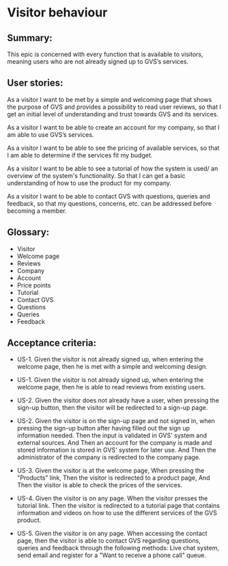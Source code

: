 # Visitor behaviour

## Summary:
This epic is concerned with every function that is available to visitors, meaning users who are not already signed up to GVS’s services. 

## User stories: 
As a visitor I want to be met by a simple and welcoming page that shows the purpose of GVS and provides a possibility to read user reviews, so that I get an initial level of understanding and trust towards GVS and its services. 

As a visitor I want to be able to create an account for my company, so that I am able to use GVS’s services.

As a visitor I want to be able to see the pricing of available services, so that I am able to determine if the services fit my budget.

As a visitor I want to be able to see a tutorial of how the system is used/ an overview of the system's functionality. So that I can get a basic understanding of how to use the product for my company.

As a visitor I want to be able to contact GVS with questions, queries and feedback, so that my questions, concerns, etc. can be addressed before becoming a member. 

## Glossary: 
- Visitor
- Welcome page
- Reviews
- Company
- Account
- Price points
- Tutorial
- Contact GVS
- Questions
- Queries
- Feedback

## Acceptance criteria:
- US-1. Given the visitor is not already signed up, when entering the welcome page, then he is met with a simple and welcoming design.

- US-1. Given the visitor is not already signed up, when entering the welcome page, then he is able to read reviews from existing users.

- US-2. Given the visitor does not already have a user, when pressing the sign-up button, then the visitor will be redirected to a sign-up page.

- US-2. Given the visitor is on the sign-up page and not signed in, when pressing the sign-up button after having filled out the sign up information needed. Then the input is validated in GVS' system and external sources. And Then an account for the company is made and stored information is stored in GVS' system for later use. And Then the administrator of the company is redirected to the company page. 

- US-3. Given the visitor is at the welcome page, When pressing the "Products" link, Then the visitor is redirected to a product page, And Then the visitor is able to check the prices of the services.

- US-4. Given the visitor is on any page. When the visitor presses the tutorial link. Then the visitor is redirected to a tutorial page that contains information and videos on how to use the different services of the GVS product.
 
- US-5. Given the visitor is on any page. When accessing the contact page, then the visitor is able to contact GVS regarding questions, queries and feedback through the following methods: Live chat system, send email and register for a "Want to receive a phone call" queue.
